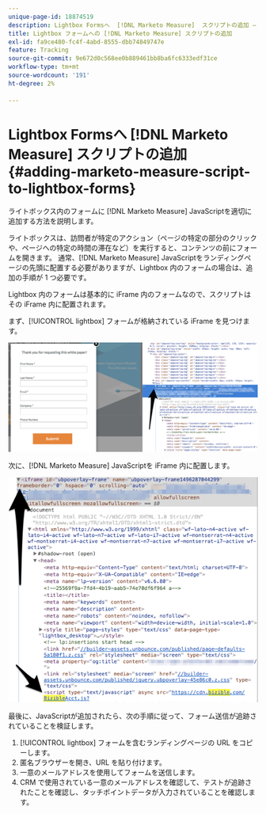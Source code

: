 ```yaml
---
unique-page-id: 18874519
description: Lightbox Formsへ  [!DNL Marketo Measure]  スクリプトの追加 –  [!DNL Marketo Measure]
title: Lightbox フォームへの [!DNL Marketo Measure] スクリプトの追加
exl-id: fa9ce480-fc4f-4abd-8555-dbb74849747e
feature: Tracking
source-git-commit: 9e672d0c568ee0b889461bb8ba6fc6333edf31ce
workflow-type: tm+mt
source-wordcount: '191'
ht-degree: 2%

---
```


# Lightbox Formsへ [!DNL Marketo Measure] スクリプトの追加 {#adding-marketo-measure-script-to-lightbox-forms}

ライトボックス内のフォームに [!DNL Marketo Measure] JavaScriptを適切に追加する方法を説明します。

ライトボックスは、訪問者が特定のアクション（ページの特定の部分のクリックや、ページへの特定の時間の滞在など）を実行すると、コンテンツの前にフォームを開きます。 通常、[!DNL Marketo Measure] JavaScriptをランディングページの先頭に配置する必要がありますが、Lightbox 内のフォームの場合は、追加の手順が 1 つ必要です。

Lightbox 内のフォームは基本的に iFrame 内のフォームなので、スクリプトはその iFrame 内に配置されます。

まず、[!UICONTROL lightbox] フォームが格納されている iFrame を見つけます。

![](assets/1.png)

次に、[!DNL Marketo Measure] JavaScriptを iFrame 内に配置します。

![](assets/2.png)

最後に、JavaScriptが追加されたら、次の手順に従って、フォーム送信が追跡されていることを検証します。

1. [!UICONTROL lightbox] フォームを含むランディングページの URL をコピーします。
1. 匿名ブラウザーを開き、URL を貼り付けます。
1. 一意のメールアドレスを使用してフォームを送信します。
1. CRM で使用されている一意のメールアドレスを確認して、テストが追跡されたことを確認し、タッチポイントデータが入力されていることを確認します。
